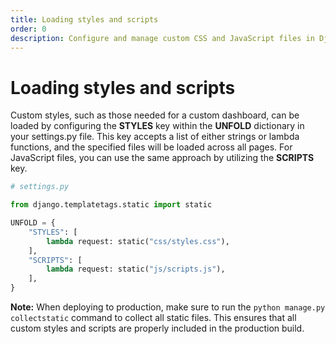 ```yaml
---
title: Loading styles and scripts
order: 0
description: Configure and manage custom CSS and JavaScript files in Django Unfold admin interface through settings.py, with guidance on static file handling and deployment best practices.
---
```


# Loading styles and scripts

Custom styles, such as those needed for a custom dashboard, can be loaded by configuring the **STYLES** key within the **UNFOLD** dictionary in your settings.py file. This key accepts a list of either strings or lambda functions, and the specified files will be loaded across all pages. For JavaScript files, you can use the same approach by utilizing the **SCRIPTS** key.

```python
# settings.py

from django.templatetags.static import static

UNFOLD = {
    "STYLES": [
        lambda request: static("css/styles.css"),
    ],
    "SCRIPTS": [
        lambda request: static("js/scripts.js"),
    ],
}
```

**Note:** When deploying to production, make sure to run the `python manage.py collectstatic` command to collect all static files. This ensures that all custom styles and scripts are properly included in the production build.
